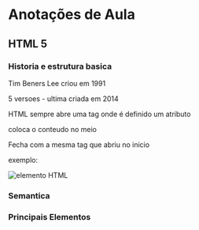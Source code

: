 # Anotações de Aula 

## HTML 5

### Historia e estrutura basica

Tim Beners Lee criou em 1991

5 versoes - ultima criada em 2014

HTML sempre abre uma tag onde é definido um atributo

coloca o conteudo no meio

Fecha com a mesma tag que abriu no inicio

exemplo:

 ![elemento HTML](/Users/rpyle/OneDrive/Documentos/DeniseSimoes/workspace/DIO/dio-desafio-githu-primeiro-repositorio/images/elemento%20html.jpg)

### Semantica


### Principais Elementos